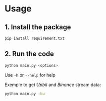 # Usage 
## 1. Install the package
```bash
pip install requirement.txt
```

## 2. Run the code
```bash
python main.py <options>
```
Use `-h` or `--help` for help

Exemple to get *Upbit* and *Binance* stream data:
```bash
python main.py -bu
```
